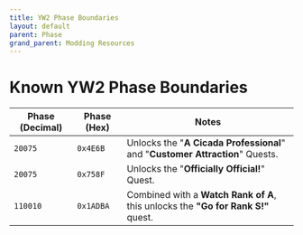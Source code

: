 ```yaml
---
title: YW2 Phase Boundaries
layout: default
parent: Phase
grand_parent: Modding Resources
---
```


# Known YW2 Phase Boundaries

| **Phase (Decimal)** | **Phase (Hex)** | **Notes**                                                                          |
| ------------------- | --------------- | ---------------------------------------------------------------------------------- |
| `20075`             | `0x4E6B`        | Unlocks the "**A Cicada Professional**" and "**Customer Attraction**" Quests.      |
| `20075`             | `0x758F`        | Unlocks the "**Officially Official!**" Quest.                                      |
| `110010`            | `0x1ADBA`       | Combined with a **Watch Rank of A**, this unlocks the **"Go for Rank S!"** quest.  |

